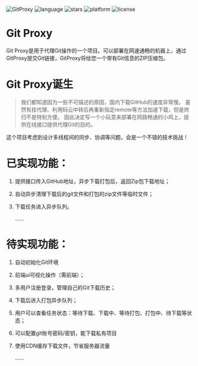 ![GitProxy](https://img.shields.io/badge/Git%20Proxy-v0.0.1-green.svg)
![language](https://img.shields.io/badge/language-java-orange.svg)
![stars](https://img.shields.io/github/stars/nancheung97/Git-Proxy)
![platform](https://img.shields.io/badge/platform-linux%20%7C%20windows-lightgrey)
![license](https://img.shields.io/github/license/nancheung97/Git-Proxy)



# Git Proxy

Git Proxy是用于代理Git操作的一个项目。可以部署在网速通畅的机器上，通过GitProxy提交Git链接，GitProxy将给您一个带有Git信息的ZIP压缩包。



# Git Proxy诞生

> 我们都知道因为一些不可描述的原因，国内下载GitHub的速度非常慢。
> 虽然有挂代理、利用码云中转后再重新指定remote等方法加速下载，但是终归不是特别方便。
> 因此决定写一个小玩意来部署在网路畅通的小鸡上，提供在线接口提供代理Git的目的。

这个项目考虑到设计多线程间的同步、协调等问题，会是一个不错的技术挑战！



# 已实现功能：

1. 提供接口传入GitHub地址，异步下载打包后，返回Zip包下载地址；

1. 自动异步清理下载后的git文件和打包的zip文件等临时文件；

1. 下载任务进入异步队列。

   ……

# 待实现功能：
1. 自动初始化Git环境

1. 前端ui可视化操作（需前端）；

1. 多用户注册登录，管理自己的Git下载历史；

1. 下载后进入打包异步队列；

1. 用户可以查看任务状态：等待下载、下载中、等待打包、打包中、待下载等状态；

1. 可以配置git账号密码/密钥，能下载私有项目

1. 使用CDN缓存下载文件，节省服务器流量

    ……